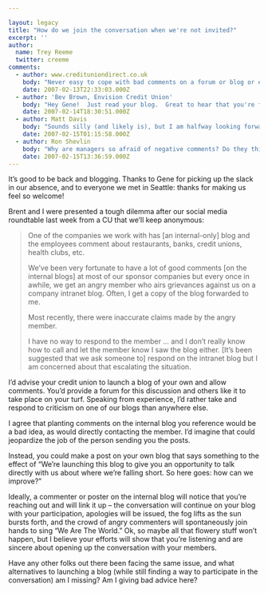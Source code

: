 ```yaml
---

layout: legacy
title: "How do we join the conversation when we're not invited?"
excerpt: ''
author:
  name: Trey Reeme
  twitter: creeme
comments:
  - author: www.credituniondirect.co.uk
    body: "Never easy to cope with bad comments on a forum or blog or email ... you can't win. The unhappy chap is bound to take offence however the issue is tackled.\r\n\r\nI sat through a very good presentation in a UK lawyers office (it was free - unusual for a law firm) which covered blogging and the challenges it presents.\r\n\r\nI checked their site out and it has a pile of interesting blog news stories that have caused various problems for the blogger or the company involved. The url is worth a look...\r\n\r\nhttp://www.out-law.com/default.aspx?page=29&terms=blog\r\n\r\nYes.. a UK law firm with a web site called out-law! I wish I had thought of that.\r\n\r\nSome of the stories are quite interesting if you have the time. They probably don't explain how to deal with bad comments - but at least they will show that \"stuff\" happens.\r\n\r\nMy advice - keep blogging. Do an online survey related to the article or a similar topic - publish the results and offer a prize for the best solution to address the issue if the comment proves to be justified. \r\n\r\nalex"
    date: 2007-02-13T22:33:03.000Z
  - author: 'Bev Brown, Envision Credit Union'
    body: "Hey Gene!  Just read your blog.  Great to hear that you're feeling better.  It's also fun to ready both your blog and Barry's.  Good competition between you guys.  And for the record, Barry's Twi name embarrassing....Yaw!  At Envision, we like you're better.  Take care and we look forward to more news.   "
    date: 2007-02-14T18:30:51.000Z
  - author: Matt Davis
    body: "Sounds silly (and likely is), but I am halfway looking forward to negative comments on my blog. Such comments afford me two tremendous opportunities: 1) To identify and address operations issues; and 2) To debunk misconceptions a reader may have about why we do what we do as a credit union. In either case I will be able to improve the perception of our credit union - whether that be because I have acted upon a valid concern or because I have set the record straight on what I tend to believe are extremely high standards of operations and integrity throughout our industry.\r\n\r\nKeep up the great work on the blog! I look forward to this blossoming into a network of constructive financial services/education conversations."
    date: 2007-02-15T01:15:58.000Z
  - author: Ron Shevlin
    body: "Why are managers so afraid of negative comments? Do they think that their members/customers expect perfection? \n\nC'mon -- nobody over the age of 12 expects perfection (and nobody under that age even thinks about these things).\n\nWhen [generally] satisfied happy customers read the ranting of irate customer, how do they react? Is it: 1) \"oh geez, I'd better pull all my business away from this firm\", or 2) \"this guy's a lunatic\"? My bet is on #2.\n\nSmart customers know the difference between \"real\" problems and the lone experience of one disgruntled customer.\n\nBecause so few financial institutions give their customers/members a forum to have an open and honest discussion, those who participate will feel a stronger connection to the firm -- simply because they had the opportunity to provide feedback and engage in a dialogue with the firm and other customers. \n\nAnd that emotional connection will be stronger than the rantings and complaints of any one disgruntled customer. "
    date: 2007-02-15T13:36:59.000Z
---
```


<p>It&#8217;s good to be back and blogging.  Thanks to Gene for picking up the slack in our absence, and to everyone we met in Seattle: thanks for making us feel so welcome!</p>
<p>Brent and I were presented a tough dilemma after our social media roundtable last week from a CU that we&#8217;ll keep anonymous:</p>
<blockquote><p>One of the companies we work with has [an internal-only] blog and the employees comment about restaurants, banks, credit unions, health clubs, etc.</p>
<p>We&#8217;ve been very fortunate to have a lot of good comments [on the internal blogs] at most of our sponsor companies but every once in awhile, we get an angry member who airs grievances against us on a company intranet blog.  Often, I get a copy of the blog forwarded to me.</p>
<p>Most recently, there were inaccurate claims made by the angry member.</p><p>I have no way to respond to the member &#8230; and I don&#8217;t really know how to call and let the member know I saw the blog either. [It&#8217;s been suggested that we ask someone to] respond on the intranet blog but I am concerned about that escalating the situation.</p></blockquote>
<p>I&#8217;d advise your credit union to launch a blog of your own and allow comments.  You&#8217;d provide a forum for this discussion and others like it to take place on your turf.  Speaking from experience, I&#8217;d rather take and respond to criticism on one of our blogs than anywhere else.</p>
<p>I agree that planting comments on the internal blog you reference would be a bad idea, as would directly contacting the member.  I&#8217;d imagine that could jeopardize the job of the person sending you the posts.</p>
<p>Instead, you could make a post on your own blog that says something to the effect of &#8220;We&#8217;re launching this blog to give you an opportunity to talk directly with us about where we&#8217;re falling short.  So here goes:  how can we improve?&#8221;</p>
<p>Ideally, a commenter or poster on the internal blog will notice that you&#8217;re reaching out and will link it up &#8211; the conversation will continue on your blog with your participation, apologies will be issued, the fog lifts as the sun bursts forth, and the crowd of angry commenters will spontaneously join hands to sing &#8220;We Are The World.&#8221;  Ok, so maybe all that flowery stuff won&#8217;t happen, but I believe your efforts will show that you&#8217;re listening and are sincere about opening up the conversation with your members.</p>
<p>Have any other folks out there been facing the same issue, and what alternatives to launching a blog (while still finding a way to participate in the conversation) am I missing?  Am I giving bad advice here?</p>